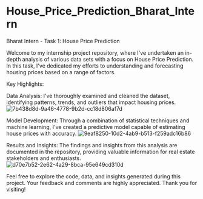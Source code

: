 # House_Price_Prediction_Bharat_Intern

Bharat Intern - Task 1: House Price Prediction

Welcome to my internship project repository, where I've undertaken an in-depth analysis of various data sets with a focus on House Price Prediction. In this task, I've dedicated my efforts to understanding and forecasting housing prices based on a range of factors.

Key Highlights:

Data Analysis: I've thoroughly examined and cleaned the dataset, identifying patterns, trends, and outliers that impact housing prices.
![7b438d8d-9a46-4778-9b2d-cc18d806af7d](https://github.com/Vishnu200399/House_Price_Prediction_Bharat_Intern/assets/93635977/7b15aad3-7206-483e-9c57-4788ca092860)


Model Development: Through a combination of statistical techniques and machine learning, I've created a predictive model capable of estimating house prices with accuracy.
![9eaf8250-10d2-4ab9-b513-f259adc16b86](https://github.com/Vishnu200399/House_Price_Prediction_Bharat_Intern/assets/93635977/e5319702-8c3c-49e9-8126-d9d8af3b7fab)

Results and Insights: The findings and insights from this analysis are documented in the repository, providing valuable information for real estate stakeholders and enthusiasts.
![d70e7b52-2e62-4a29-8bca-95e649cd310d](https://github.com/Vishnu200399/House_Price_Prediction_Bharat_Intern/assets/93635977/90f226d2-640c-404a-abb4-442ef684d4d7)

Feel free to explore the code, data, and insights generated during this project. Your feedback and comments are highly appreciated. Thank you for visiting!







